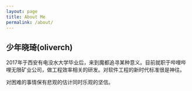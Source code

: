 ```yaml
---
layout: page
title: About Me
permalink: /about/
---
```


少年晓琦(oliverch)
---

2017年于西安有电没水大学毕业后，来到魔都追寻某种意义。目前就职于哔哩哔哩无限矿业公司，做工程效率相关的研发。对软件工程的新时代标准很是神往。

对困难的事情保有悲观的估计同时乐观的坚信。
